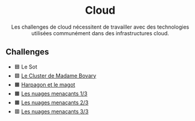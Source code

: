 <div align="center">
  <h1>Cloud</h1>
  <p>
    Les challenges de cloud nécessitent de travailler avec des technologies utilisées communément dans des infrastructures cloud.
  </p>
</div>

## Challenges
- 🟦 Le Sot
- 🟩 [Le Cluster de Madame Bovary](ClusterMmeBovary)
- 🟧 [Harpagon et le magot](HarpagonEtLeMagot)
- 🟧 [Les nuages menaçants 1/3](NuagesMenacants)
- 🟧 [Les nuages menaçants 2/3](NuagesMenacants)
- 🟥 [Les nuages menaçants 3/3](NuagesMenacants)
